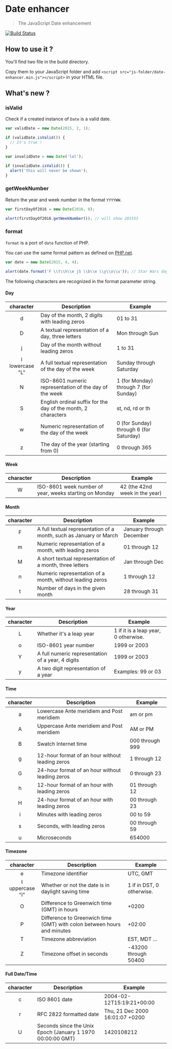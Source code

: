 Date enhancer
===============
> The JavaScript Date enhancement

[![Build Status](https://travis-ci.org/Tiross/date-enhancer.svg?branch=master)](https://travis-ci.org/Tiross/date-enhancer)

How to use it ?
------------------

You'll find two file in the build directory.

Copy them to your JavaScript folder and add `<script src="js-folder/date-enhancer.min.js"></script>` in your HTML file.


What's new ?
---------------

### isValid


Check if a created instance of `Date` is a valid date.

```javascript
var validDate = new Date(2015, 2, 1);

if (validDate.isValid()) {
  // It's true !
}

var invalidDate = new Date('lol');

if (invalidDate.isValid()) {
  alert('this will never be shown');
}
```

### getWeekNumber


Return the year and week number in the format `YYYYWW`.

```javascript
var firstDayOf2016 = new Date(2016, 0);

alert(firstDayOf2016.getWeekNumber()); // will show 201553
```

### format


`format` is a port of `date` function of PHP.

You can use the same format pattern as defined on [PHP.net](http://php.net/manual/en/function.date.php).

```javascript
var date = new Date(2015, 4, 4);

alert(date.format('F \\t\\h\\e jS \\b\\e \\y\\o\\u')); // Star Wars day :)
```

The following characters are recognized in the format parameter string.


#### Day

character | Description | Example
:---------------:|-------------|--------
d | Day of the month, 2 digits with leading zeros | 01 to 31
D | A textual representation of a day, three letters | Mon through Sun
j | Day of the month without leading zeros | 1 to 31
l<br>lowercase "L" | A full textual representation of the day of the week | Sunday through Saturday
N | ISO-8601 numeric representation of the day of the week | 1 (for Monday) through 7 (for Sunday)
S | English ordinal suffix for the day of the month, 2 characters | st, nd, rd or th
w | Numeric representation of the day of the week | 0 (for Sunday) through 6 (for Saturday)
z | The day of the year (starting from 0) | 0 through 365


#### Week

character | Description | Example
:---------------:|-------------|--------
W | ISO-8601 week number of year, weeks starting on Monday | 42 (the 42nd week in the year)


#### Month

character | Description | Example
:---------------:|-------------|--------
F | A full textual representation of a month, such as January or March | January through December
m | Numeric representation of a month, with leading zeros | 01 through 12
M | A short textual representation of a month, three letters | Jan through Dec
n | Numeric representation of a month, without leading zeros | 1 through 12
t | Number of days in the given month | 28 through 31


#### Year

character | Description | Example
:---------------:|-------------|--------
L | Whether it's a leap year | 1 if it is a leap year, 0 otherwise.
o | ISO-8601 year number | 1999 or 2003
Y | A full numeric representation of a year, 4 digits | 1999 or 2003
y | A two digit representation of a year | Examples: 99 or 03


#### Time

character | Description | Example
:---------------:|-------------|--------
a | Lowercase Ante meridiem and Post meridiem | am or pm
A | Uppercase Ante meridiem and Post meridiem | AM or PM
B | Swatch Internet time | 000 through 999
g | 12-hour format of an hour without leading zeros | 1 through 12
G | 24-hour format of an hour without leading zeros | 0 through 23
h | 12-hour format of an hour with leading zeros | 01 through 12
H | 24-hour format of an hour with leading zeros | 00 through 23
i | Minutes with leading zeros | 00 to 59
s | Seconds, with leading zeros | 00 through 59
u | Microseconds | 654000


#### Timezone

character | Description | Example
:---------------:|-------------|--------
e | Timezone identifier | UTC, GMT
I<br>uppercase "i" | Whether or not the date is in daylight saving time | 1 if in DST, 0 otherwise.
O | Difference to Greenwich time (GMT) in hours | +0200
P | Difference to Greenwich time (GMT) with colon between hours and minutes | +02:00
T | Timezone abbreviation | EST, MDT ...
Z | Timezone offset in seconds | -43200 through 50400


#### Full Date/Time

character | Description | Example
:---------------:|-------------|--------
c | ISO 8601 date | 2004-02-12T15:19:21+00:00
r | RFC 2822 formatted date | Thu, 21 Dec 2000 16:01:07 +0200
U | Seconds since the Unix Epoch (January 1 1970 00:00:00 GMT) | 1420108212
